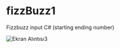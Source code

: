 # fizzBuzz1
Fizzbuzz input C# (starting ending number)




![Ekran Alıntısı3](https://user-images.githubusercontent.com/81883067/143661203-e52b4888-550b-4d9b-abd9-4f2a4dad0c71.PNG)

